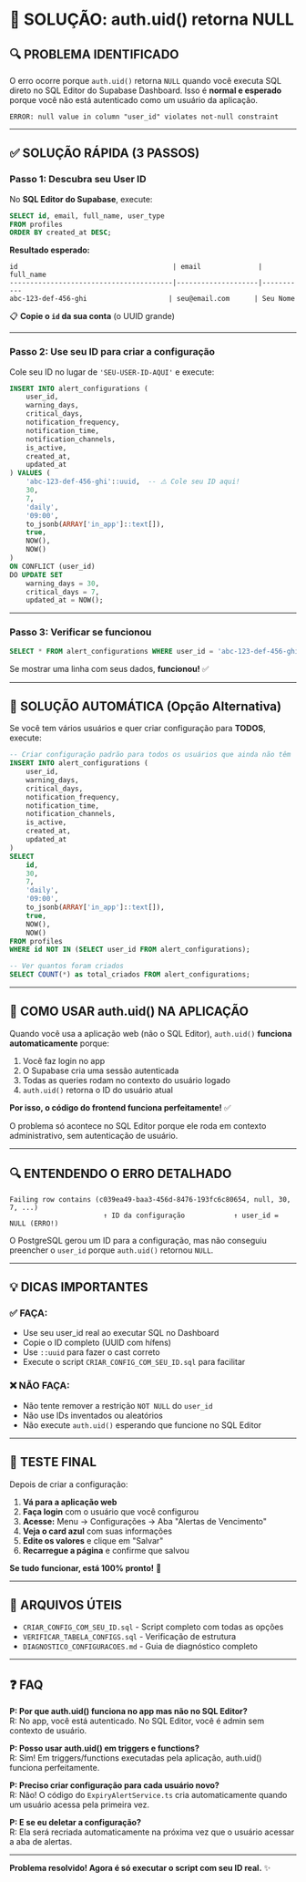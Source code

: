 # 🔴 SOLUÇÃO: auth.uid() retorna NULL

## 🔍 PROBLEMA IDENTIFICADO

O erro ocorre porque `auth.uid()` retorna `NULL` quando você executa SQL direto no SQL Editor do Supabase Dashboard. Isso é **normal e esperado** porque você não está autenticado como um usuário da aplicação.

```
ERROR: null value in column "user_id" violates not-null constraint
```

---

## ✅ SOLUÇÃO RÁPIDA (3 PASSOS)

### **Passo 1: Descubra seu User ID**

No **SQL Editor do Supabase**, execute:

```sql
SELECT id, email, full_name, user_type 
FROM profiles 
ORDER BY created_at DESC;
```

**Resultado esperado:**
```
id                                      | email              | full_name
----------------------------------------|--------------------|-----------
abc-123-def-456-ghi                    | seu@email.com      | Seu Nome
```

📋 **Copie o `id` da sua conta** (o UUID grande)

---

### **Passo 2: Use seu ID para criar a configuração**

Cole seu ID no lugar de `'SEU-USER-ID-AQUI'` e execute:

```sql
INSERT INTO alert_configurations (
    user_id,
    warning_days,
    critical_days,
    notification_frequency,
    notification_time,
    notification_channels,
    is_active,
    created_at,
    updated_at
) VALUES (
    'abc-123-def-456-ghi'::uuid,  -- ⚠️ Cole seu ID aqui!
    30,
    7,
    'daily',
    '09:00',
    to_jsonb(ARRAY['in_app']::text[]),
    true,
    NOW(),
    NOW()
)
ON CONFLICT (user_id) 
DO UPDATE SET
    warning_days = 30,
    critical_days = 7,
    updated_at = NOW();
```

---

### **Passo 3: Verificar se funcionou**

```sql
SELECT * FROM alert_configurations WHERE user_id = 'abc-123-def-456-ghi'::uuid;
```

Se mostrar uma linha com seus dados, **funcionou!** ✅

---

## 🚀 SOLUÇÃO AUTOMÁTICA (Opção Alternativa)

Se você tem vários usuários e quer criar configuração para **TODOS**, execute:

```sql
-- Criar configuração padrão para todos os usuários que ainda não têm
INSERT INTO alert_configurations (
    user_id,
    warning_days,
    critical_days,
    notification_frequency,
    notification_time,
    notification_channels,
    is_active,
    created_at,
    updated_at
)
SELECT 
    id,
    30,
    7,
    'daily',
    '09:00',
    to_jsonb(ARRAY['in_app']::text[]),
    true,
    NOW(),
    NOW()
FROM profiles
WHERE id NOT IN (SELECT user_id FROM alert_configurations);

-- Ver quantos foram criados
SELECT COUNT(*) as total_criados FROM alert_configurations;
```

---

## 📱 COMO USAR auth.uid() NA APLICAÇÃO

Quando você usa a aplicação web (não o SQL Editor), `auth.uid()` **funciona automaticamente** porque:

1. Você faz login no app
2. O Supabase cria uma sessão autenticada
3. Todas as queries rodam no contexto do usuário logado
4. `auth.uid()` retorna o ID do usuário atual

**Por isso, o código do frontend funciona perfeitamente!** ✅

O problema só acontece no SQL Editor porque ele roda em contexto administrativo, sem autenticação de usuário.

---

## 🔍 ENTENDENDO O ERRO DETALHADO

```
Failing row contains (c039ea49-baa3-456d-8476-193fc6c80654, null, 30, 7, ...)
                       ↑ ID da configuração            ↑ user_id = NULL (ERRO!)
```

O PostgreSQL gerou um ID para a configuração, mas não conseguiu preencher o `user_id` porque `auth.uid()` retornou `NULL`.

---

## 💡 DICAS IMPORTANTES

### **✅ FAÇA:**
- Use seu user_id real ao executar SQL no Dashboard
- Copie o ID completo (UUID com hífens)
- Use `::uuid` para fazer o cast correto
- Execute o script `CRIAR_CONFIG_COM_SEU_ID.sql` para facilitar

### **❌ NÃO FAÇA:**
- Não tente remover a restrição `NOT NULL` do `user_id`
- Não use IDs inventados ou aleatórios
- Não execute `auth.uid()` esperando que funcione no SQL Editor

---

## 🎯 TESTE FINAL

Depois de criar a configuração:

1. **Vá para a aplicação web**
2. **Faça login** com o usuário que você configurou
3. **Acesse:** Menu → Configurações → Aba "Alertas de Vencimento"
4. **Veja o card azul** com suas informações
5. **Edite os valores** e clique em "Salvar"
6. **Recarregue a página** e confirme que salvou

**Se tudo funcionar, está 100% pronto!** 🎉

---

## 📂 ARQUIVOS ÚTEIS

- `CRIAR_CONFIG_COM_SEU_ID.sql` - Script completo com todas as opções
- `VERIFICAR_TABELA_CONFIGS.sql` - Verificação de estrutura
- `DIAGNOSTICO_CONFIGURACOES.md` - Guia de diagnóstico completo

---

## ❓ FAQ

**P: Por que auth.uid() funciona no app mas não no SQL Editor?**  
R: No app, você está autenticado. No SQL Editor, você é admin sem contexto de usuário.

**P: Posso usar auth.uid() em triggers e functions?**  
R: Sim! Em triggers/functions executadas pela aplicação, auth.uid() funciona perfeitamente.

**P: Preciso criar configuração para cada usuário novo?**  
R: Não! O código do `ExpiryAlertService.ts` cria automaticamente quando um usuário acessa pela primeira vez.

**P: E se eu deletar a configuração?**  
R: Ela será recriada automaticamente na próxima vez que o usuário acessar a aba de alertas.

---

**Problema resolvido! Agora é só executar o script com seu ID real.** ✨

